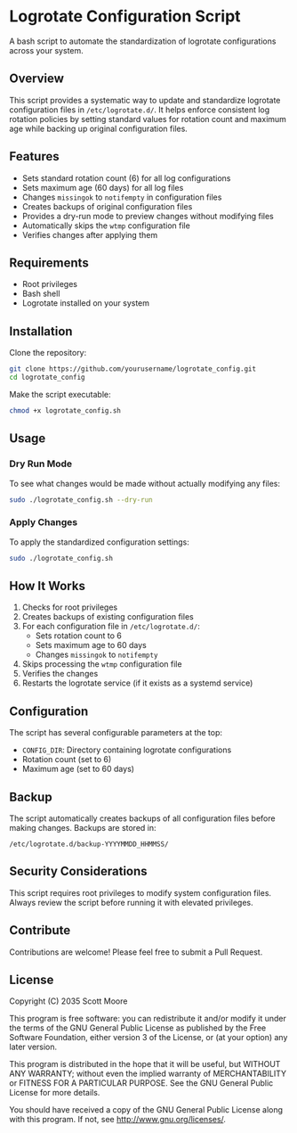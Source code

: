 # Logrotate Configuration Script

A bash script to automate the standardization of logrotate configurations across your system.

## Overview

This script provides a systematic way to update and standardize logrotate configuration files in `/etc/logrotate.d/`. It helps enforce consistent log rotation policies by setting standard values for rotation count and maximum age while backing up original configuration files.

## Features

- Sets standard rotation count (6) for all log configurations
- Sets maximum age (60 days) for all log files
- Changes `missingok` to `notifempty` in configuration files
- Creates backups of original configuration files
- Provides a dry-run mode to preview changes without modifying files
- Automatically skips the `wtmp` configuration file
- Verifies changes after applying them

## Requirements

- Root privileges
- Bash shell
- Logrotate installed on your system

## Installation

Clone the repository:

```bash
git clone https://github.com/yourusername/logrotate_config.git
cd logrotate_config
```

Make the script executable:

```bash
chmod +x logrotate_config.sh
```

## Usage

### Dry Run Mode

To see what changes would be made without actually modifying any files:

```bash
sudo ./logrotate_config.sh --dry-run
```

### Apply Changes

To apply the standardized configuration settings:

```bash
sudo ./logrotate_config.sh
```

## How It Works

1. Checks for root privileges
2. Creates backups of existing configuration files
3. For each configuration file in `/etc/logrotate.d/`:
   - Sets rotation count to 6
   - Sets maximum age to 60 days
   - Changes `missingok` to `notifempty`
4. Skips processing the `wtmp` configuration file
5. Verifies the changes
6. Restarts the logrotate service (if it exists as a systemd service)

## Configuration

The script has several configurable parameters at the top:

- `CONFIG_DIR`: Directory containing logrotate configurations
- Rotation count (set to 6)
- Maximum age (set to 60 days)

## Backup

The script automatically creates backups of all configuration files before making changes. Backups are stored in:

```
/etc/logrotate.d/backup-YYYYMMDD_HHMMSS/
```

## Security Considerations

This script requires root privileges to modify system configuration files. Always review the script before running it with elevated privileges.

## Contribute

Contributions are welcome! Please feel free to submit a Pull Request.


## License

Copyright (C) 2035 Scott Moore

This program is free software: you can redistribute it and/or modify it under the terms of the GNU General Public License as published by the Free Software Foundation, either version 3 of the License, or (at your option) any later version.

This program is distributed in the hope that it will be useful, but WITHOUT ANY WARRANTY; without even the implied warranty of MERCHANTABILITY or FITNESS FOR A PARTICULAR PURPOSE. See the GNU General Public License for more details.

You should have received a copy of the GNU General Public License along with this program. If not, see http://www.gnu.org/licenses/.

